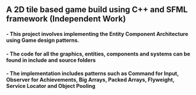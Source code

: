 ## A 2D tile based game build using C++ and SFML framework (Independent Work)
#### - This project involves implementing the Entity Component Architecture using Game design patterns.
#### - The code for all the graphics, entities, components and systems can be found in include and source folders
#### - The implementation includes patterns such as Command for Input, Observer for Achievements, Big Arrays, Packed Arrays, Flyweight, Service Locator and Object Pooling
